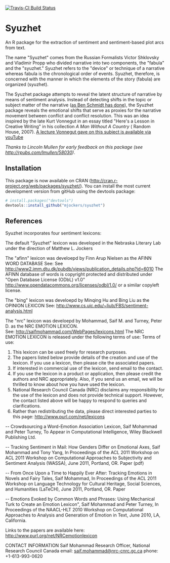 [![Travis-CI Build Status](https://travis-ci.org/mjockers/syuzhet.png?branch=master)](https://travis-ci.org/mjockers/syuzhet)
# Syuzhet
An R package for the extraction of sentiment and sentiment-based plot arcs from text.

The name "Syuzhet" comes from the Russian Formalists Victor Shklovsky and Vladimir Propp who divided narrative into two components, the "fabula" and the "syuzhet."  Syuzhet refers to the "device" or technique of a narrative whereas fabula is the chronological order of events.  Syuzhet, therefore, is concerned with the manner in which the elements of the story (fabula) are organized (syuzhet).

The Syuzhet package attempts to reveal the latent structure of narrative by means of sentiment analysis.  Instead of detecting shifts in the topic or subject matter of the narrative ([as Ben Schmidt has done](http://sappingattention.blogspot.com/2014/12/fundamental-plot-arcs-seen-through.html)), the Syuzhet package reveals the emotional shifts that serve as proxies for the narrative movement between conflict and conflict resolution.  This was an idea inspired by the late Kurt Vonnegut in an essay titled "Here's a Lesson in Creative Writing" in his collection *A Man Without A Country* ( Random House, 2007).  [A lecture Vonnegut gave on this subject is available via youTube](https://www.youtube.com/watch?v=oP3c1h8v2ZQ)

*Thanks to Lincoln Mullen for early feedback on this package (see http://rpubs.com/lmullen/58030)*.

## Installation

This package is now available on CRAN (http://cran.r-project.org/web/packages/syuzhet/).  You can install the most current development version from gitHub using the devtools package:

```R
# install.packages("devtools")
devtools::install_github("mjockers/syuzhet")
```
## References
Syuzhet incorporates four sentiment lexicons:

The default "Syuzhet" lexicon was developed in the Nebraska Literary Lab under the direction of Matthew L. Jockers 

The "afinn" lexicon was develoepd by Finn Arup Nielsen as the AFINN WORD DATABASE
See: See http://www2.imm.dtu.dk/pubdb/views/publication_details.php?id=6010
The AFINN database of words is copyright protected and distributed under
"Open Database License (ODbL) v1.0" http://www.opendatacommons.org/licenses/odbl/1.0/ or a similar copyleft license.

The "bing" lexicon was develoepd by Minqing Hu and Bing Liu as the OPINION LEXICON
See: http://www.cs.uic.edu/~liub/FBS/sentiment-analysis.html

The "nrc" lexicon was develoepd by Mohammad, Saif M. and Turney, Peter D. as the NRC EMOTION LEXICON.  
See: http://saifmohammad.com/WebPages/lexicons.html
The NRC EMOTION LEXICON is released under the following terms of use:
Terms of use:

1. This lexicon can be used freely for research purposes. 
2. The papers listed below provide details of the creation and use of 
   the lexicon. If you use a lexicon, then please cite the associated 
   papers.
3. If interested in commercial use of the lexicon, send email to the 
   contact. 
4. If you use the lexicon in a product or application, then please 
   credit the authors and NRC appropriately. Also, if you send us an 
   email, we will be thrilled to know about how you have used the 
   lexicon.
5. National Research Council Canada (NRC) disclaims any responsibility 
   for the use of the lexicon and does not provide technical support. 
   However, the contact listed above will be happy to respond to 
   queries and clarifications.
6. Rather than redistributing the data, please direct interested 
   parties to this page:
   http://www.purl.com/net/lexicons 

-- Crowdsourcing a Word-Emotion Association Lexicon, Saif Mohammad and
Peter Turney, To Appear in Computational Intelligence, Wiley Blackwell
Publishing Ltd.
    
-- Tracking Sentiment in Mail: How Genders Differ on Emotional Axes,
Saif Mohammad and Tony Yang, In Proceedings of the ACL 2011 Workshop
on ACL 2011 Workshop on Computational Approaches to Subjectivity and
Sentiment Analysis (WASSA), June 2011, Portland, OR.  Paper (pdf)
    
-- From Once Upon a Time to Happily Ever After: Tracking Emotions in
Novels and Fairy Tales, Saif Mohammad, In Proceedings of the ACL 2011
Workshop on Language Technology for Cultural Heritage, Social
Sciences, and Humanities (LaTeCH), June 2011, Portland, OR.  Paper
 	 
-- Emotions Evoked by Common Words and Phrases: Using Mechanical Turk
to Create an Emotion Lexicon", Saif Mohammad and Peter Turney, In
Proceedings of the NAACL-HLT 2010 Workshop on Computational Approaches
to Analysis and Generation of Emotion in Text, June 2010, LA,
California.

Links to the papers are available here:
http://www.purl.org/net/NRCemotionlexicon

CONTACT INFORMATION
Saif Mohammad
Research Officer, National Research Council Canada
email: saif.mohammad@nrc-cnrc.gc.ca
phone: +1-613-993-0620

